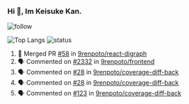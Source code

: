 ### Hi 👋, Im Keisuke Kan.

<!--
**9renpoto/9renpoto** is a ✨ _special_ ✨ repository because its `README.md` (this file) appears on your GitHub profile.

Here are some ideas to get you started:

- 🔭 I’m currently working on ...
- 🌱 I’m currently learning ...
- 👯 I’m looking to collaborate on ...
- 🤔 I’m looking for help with ...
- 💬 Ask me about ...
- 📫 How to reach me: ...
- 😄 Pronouns: ...
- ⚡ Fun fact: ...
-->

![follow](https://img.shields.io/github/followers/9renpoto?label=Follow&style=social)

![Top Langs](https://github-readme-stats.vercel.app/api/top-langs/?username=9renpoto&hide=html&layout=compact)
![status](https://github-readme-stats.vercel.app/api?username=9renpoto&show_icons=true&count_private=true&hide=issues,contribs)

<!--START_SECTION:activity-->
1. 🎉 Merged PR [#58](https://github.com/9renpoto/react-digraph/pull/58) in [9renpoto/react-digraph](https://github.com/9renpoto/react-digraph)
2. 🗣 Commented on [#2332](https://github.com/9renpoto/frontend/issues/2332) in [9renpoto/frontend](https://github.com/9renpoto/frontend)
3. 🗣 Commented on [#28](https://github.com/9renpoto/coverage-diff-back/issues/28) in [9renpoto/coverage-diff-back](https://github.com/9renpoto/coverage-diff-back)
4. 🗣 Commented on [#28](https://github.com/9renpoto/coverage-diff-back/issues/28) in [9renpoto/coverage-diff-back](https://github.com/9renpoto/coverage-diff-back)
5. 🗣 Commented on [#123](https://github.com/9renpoto/coverage-diff-back/issues/123) in [9renpoto/coverage-diff-back](https://github.com/9renpoto/coverage-diff-back)
<!--END_SECTION:activity-->

